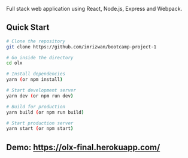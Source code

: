 Full stack web application using React, Node.js, Express and Webpack.

## Quick Start

```bash
# Clone the repository
git clone https://github.com/imrizwan/bootcamp-project-1

# Go inside the directory
cd olx

# Install dependencies
yarn (or npm install)

# Start development server
yarn dev (or npm run dev)

# Build for production
yarn build (or npm run build)

# Start production server
yarn start (or npm start)
```

## Demo: https://olx-final.herokuapp.com/